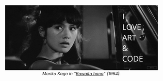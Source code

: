 <p align="center">
  <img src="https://github.com/kinoute/kinoute/blob/master/images/output.gif?raw=true" />
<em>Mariko Kaga in "<a href="https://www.imdb.com/title/tt0056327">Kawaita hana</a>" (1964).</em>
</p>
